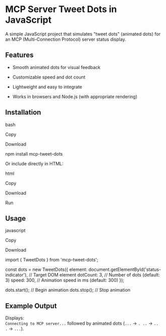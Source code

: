 MCP Server Tweet Dots in JavaScript
===================================

A simple JavaScript project that simulates "tweet dots" (animated dots) for an MCP (Multi-Connection Protocol) server status display.

Features
--------

-   Smooth animated dots for visual feedback

-   Customizable speed and dot count

-   Lightweight and easy to integrate

-   Works in browsers and Node.js (with appropriate rendering)

Installation
------------

bash

Copy

Download

npm install mcp-tweet-dots

Or include directly in HTML:

html

Copy

Download

Run

<script src="mcp-tweet-dots.js"></script>

Usage
-----

javascript

Copy

Download

import { TweetDots } from 'mcp-tweet-dots';

const dots = new TweetDots({
  element: document.getElementById('status-indicator'), // Target DOM element
  dotCount: 3, // Number of dots (default: 3)
  speed: 300, // Animation speed in ms (default: 300)
});

dots.start(); // Begin animation
dots.stop();  // Stop animation

Example Output
--------------

Displays:\
`Connecting to MCP server...` followed by animated dots (`...` → `. ..` → `.. .` → `...`).
